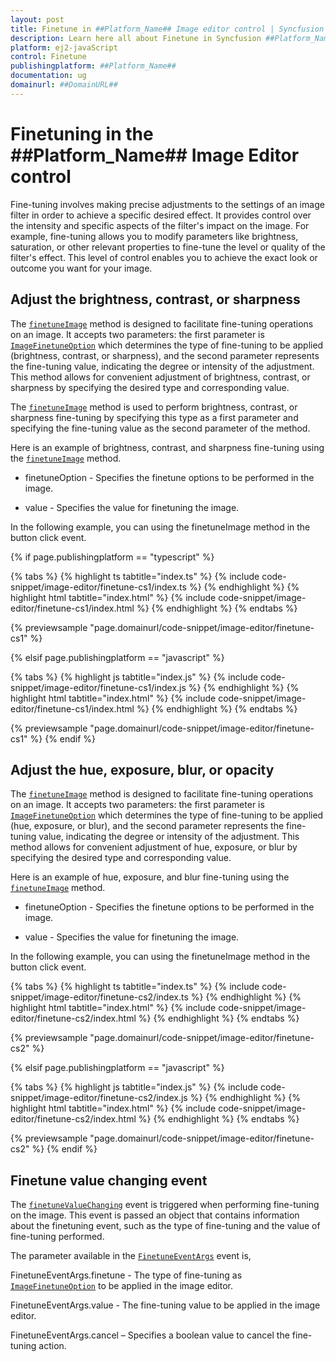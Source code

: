```yaml
---
layout: post
title: Finetune in ##Platform_Name## Image editor control | Syncfusion
description: Learn here all about Finetune in Syncfusion ##Platform_Name## Image editor control of Syncfusion Essential JS 2 and more.
platform: ej2-javaScript
control: Finetune 
publishingplatform: ##Platform_Name##
documentation: ug
domainurl: ##DomainURL##
---
```


# Finetuning in the ##Platform_Name## Image Editor control

Fine-tuning involves making precise adjustments to the settings of an image filter in order to achieve a specific desired effect. It provides control over the intensity and specific aspects of the filter's impact on the image. For example, fine-tuning allows you to modify parameters like brightness, saturation, or other relevant properties to fine-tune the level or quality of the filter's effect. This level of control enables you to achieve the exact look or outcome you want for your image.

## Adjust the brightness, contrast, or sharpness

The [`finetuneImage`](https://ej2.syncfusion.com/documentation/api/image-editor/#finetuneImage) method is designed to facilitate fine-tuning operations on an image. It accepts two parameters: the first parameter is [`ImageFinetuneOption`](https://ej2.syncfusion.com/documentation/api/image-editor/imageFinetuneOption/) which determines the type of fine-tuning to be applied (brightness, contrast, or sharpness), and the second parameter represents the fine-tuning value, indicating the degree or intensity of the adjustment. This method allows for convenient adjustment of brightness, contrast, or sharpness by specifying the desired type and corresponding value.

The [`finetuneImage`](https://ej2.syncfusion.com/documentation/api/image-editor/#finetuneImage) method is used to perform brightness, contrast, or sharpness fine-tuning by specifying this type as a first parameter and specifying the fine-tuning value as the second parameter of the method.

Here is an example of brightness, contrast, and sharpness fine-tuning using the [`finetuneImage`](https://ej2.syncfusion.com/documentation/api/image-editor/#finetuneImage) method.

* finetuneOption - Specifies the finetune options to be performed in the image.

* value - Specifies the value for finetuning the image.

In the following example, you can using the finetuneImage method in the button click event.

{% if page.publishingplatform == "typescript" %}

{% tabs %}
{% highlight ts tabtitle="index.ts" %}
{% include code-snippet/image-editor/finetune-cs1/index.ts %}
{% endhighlight %}
{% highlight html tabtitle="index.html" %}
{% include code-snippet/image-editor/finetune-cs1/index.html %}
{% endhighlight %}
{% endtabs %}
        
{% previewsample "page.domainurl/code-snippet/image-editor/finetune-cs1" %}

{% elsif page.publishingplatform == "javascript" %}

{% tabs %}
{% highlight js tabtitle="index.js" %}
{% include code-snippet/image-editor/finetune-cs1/index.js %}
{% endhighlight %}
{% highlight html tabtitle="index.html" %}
{% include code-snippet/image-editor/finetune-cs1/index.html %}
{% endhighlight %}
{% endtabs %}

{% previewsample "page.domainurl/code-snippet/image-editor/finetune-cs1" %}
{% endif %}

## Adjust the hue, exposure, blur, or opacity 

The [`finetuneImage`](../../api/image-editor/#finetuneImage) method is designed to facilitate fine-tuning operations on an image. It accepts two parameters: the first parameter is [`ImageFinetuneOption`](../../api/image-editor/imageFinetuneOption/) which determines the type of fine-tuning to be applied (hue, exposure, or blur), and the second parameter represents the fine-tuning value, indicating the degree or intensity of the adjustment. This method allows for convenient adjustment of hue, exposure, or blur by specifying the desired type and corresponding value.

Here is an example of hue, exposure, and blur fine-tuning using the [`finetuneImage`](https://ej2.syncfusion.com/documentation/api/image-editor/#finetuneImage) method. 

* finetuneOption - Specifies the finetune options to be performed in the image.

* value - Specifies the value for finetuning the image.

In the following example, you can using the finetuneImage method in the button click event.

{% tabs %}
{% highlight ts tabtitle="index.ts" %}
{% include code-snippet/image-editor/finetune-cs2/index.ts %}
{% endhighlight %}
{% highlight html tabtitle="index.html" %}
{% include code-snippet/image-editor/finetune-cs2/index.html %}
{% endhighlight %}
{% endtabs %}
        
{% previewsample "page.domainurl/code-snippet/image-editor/finetune-cs2" %}

{% elsif page.publishingplatform == "javascript" %}

{% tabs %}
{% highlight js tabtitle="index.js" %}
{% include code-snippet/image-editor/finetune-cs2/index.js %}
{% endhighlight %}
{% highlight html tabtitle="index.html" %}
{% include code-snippet/image-editor/finetune-cs2/index.html %}
{% endhighlight %}
{% endtabs %}

{% previewsample "page.domainurl/code-snippet/image-editor/finetune-cs2" %}
{% endif %}

## Finetune value changing event

The [`finetuneValueChanging`](../../api/image-editor/#finetuneValueChanging) event is triggered when performing fine-tuning on the image. This event is passed an object that contains information about the finetuning event, such as the type of fine-tuning and the value of fine-tuning performed. 

The parameter available in the [`FinetuneEventArgs`](../../api/image-editor/#FinetuneEventArgs) event is, 

FinetuneEventArgs.finetune - The type of fine-tuning as [`ImageFinetuneOption`](../../api/image-editor/#ImageFinetuneOption) to be applied in the image editor. 

FinetuneEventArgs.value - The fine-tuning value to be applied in the image editor. 

FinetuneEventArgs.cancel – Specifies a boolean value to cancel the fine-tuning action.